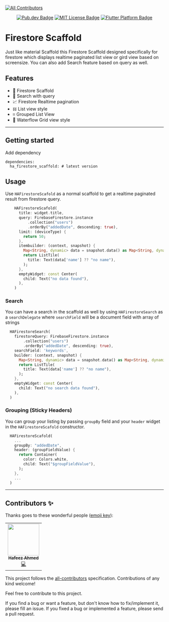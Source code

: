 <!-- 
<!-- ALL-CONTRIBUTORS-BADGE:START - Do not remove or modify this section -->
[![All Contributors](https://img.shields.io/badge/all_contributors-1-orange.svg?style=flat-square)](#contributors-)
<!-- ALL-CONTRIBUTORS-BADGE:END -->


<!-- <p align="center">
	<img src="https://raw.githubusercontent.com/imhafeez/ha_firestore_scaffold/master/assets/logo.png" height="80" alt="Focus Detector Logo" />
</p> -->
<p align="center">
	<a href="https://pub.dev/packages/ha_firestore_scaffold"><img src="https://img.shields.io/pub/v/ha_firestore_scaffold.svg" alt="Pub.dev Badge"></a>
	<!-- <a href="https://github.com/imhafeez/ha_firestore_scaffold/actions"><img src="https://github.com/imhafeez/ha_firestore_scaffold/workflows/build/badge.svg" alt="GitHub Build Badge"></a> -->
	<a href="https://opensource.org/licenses/MIT"><img src="https://img.shields.io/badge/license-MIT-purple.svg" alt="MIT License Badge"></a>
	<a href="https://github.com/imhafeez/ha_firestore_scaffold"><img src="https://img.shields.io/badge/platform-flutter-ff69b4.svg" alt="Flutter Platform Badge"></a>
</p>

# Firestore Scaffold 
Just like material Scaffold this Firestore Scaffold designed specifically for firestore which displays realtime paginated list view or gird view based on screensize. You can also add Search feature based on query as well.

## Features

- 📱 Firestore Scaffold
- 🔎 Search with query
- 📈 Firestore Realtime pagination
- 𝍌 List view style
- ⌗ Grouped List View
- 🌊 Waterflow Grid view style


---
## Getting started

Add dependency
```
dependencies:
  ha_firestore_scaffold: # latest version

```

## Usage

Use ``` HAFirestoreScafold ``` as a normal scaffold to get a realtime paginated result from firestore query.

```dart
    HAFirestoreScafold(
      title: widget.title,
      query: FirebaseFirestore.instance
          .collection("users")
          .orderBy("addedDate", descending: true),
      limit: (deviceType) {
        return 50;
      },
      itembuilder: (context, snapshot) {
        Map<String, dynamic> data = snapshot.data() as Map<String, dynamic>;
        return ListTile(
          title: Text(data['name'] ?? "no name"),
        );
      },
      emptyWidget: const Center(
        child: Text("no data found"),
      ),
    )
```

### Search 
You can have a search in the scaffold as well by using ``` HAFirestoreSearch ``` as a ``` searchDelegate ``` where ``` searchField ``` will be a document field with array of strings

```dart
  HAFirestoreSearch(
    firestoreQuery: FirebaseFirestore.instance
        .collection("users")
        .orderBy("addedDate", descending: true),
    searchField: 'keywords',
    builder: (context, snapshot) {
      Map<String, dynamic> data = snapshot.data() as Map<String, dynamic>;
      return ListTile(
        title: Text(data['name'] ?? "no name"),
      );
    },
    emptyWidget: const Center(
      child: Text("no search data found"),
    ),
  )
```
### Grouping (Sticky Headers)

You can group your listing by passing ``` groupBy ``` field and your ``` header ``` widget in the ``` HAFirestoreScafold ``` constructor.

```dart
  HAFirestoreScafold(
    ...
    groupBy: "addedDate",
    header: (groupFieldValue) {
      return Container(
        color: Colors.white,
        child: Text("$groupFieldValue"),
      );
    },
    ...
  )
```

---
## Contributors ✨

Thanks goes to these wonderful people ([emoji key](https://allcontributors.org/docs/en/emoji-key)):

<!-- ALL-CONTRIBUTORS-LIST:START - Do not remove or modify this section -->
<!-- prettier-ignore-start -->
<!-- markdownlint-disable -->
<table>
  <tr>
    <td align="center"><a href="https://github.com/imhafeez"><img src="https://avatars.githubusercontent.com/u/21155655?v=4?s=100" width="100px;" alt=""/><br /><sub><b>Hafeez Ahmed</b></sub></a><br /><a href="https://github.com/imhafeez/ha_firestore_scaffold/commits?author=imhafeez" title="Code">💻</a></td>
  </tr>
</table>

<!-- markdownlint-restore -->
<!-- prettier-ignore-end -->

<!-- ALL-CONTRIBUTORS-LIST:END -->

This project follows the [all-contributors](https://github.com/all-contributors/all-contributors) specification. Contributions of any kind welcome!

Feel free to contribute to this project.

If you find a bug or want a feature, but don't know how to fix/implement it, please fill an issue. If you fixed a bug or implemented a feature, please send a pull request.
